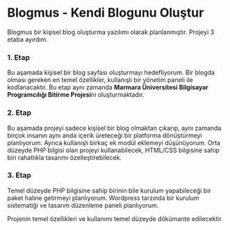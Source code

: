 # Blogmus - Kendi Blogunu Oluştur

Blogmus bir kişisel blog oluşturma yazılımı olarak planlanmıştır. 
Projeyi 3 etaba ayırdım.

### 1. Etap
Bu aşamada kişisel bir blog sayfası oluşturmayı hedefliyorum. 
Bir blogda olması gereken en temel özellikler, kullanışlı bir yönetim paneli ile kodlanacaktır.
Bu etap aynı zamanda **Marmara Üniversitesi Bilgisayar Programcılığı Bitirme Projesi**ni oluşturmaktadır.

### 2. Etap
Bu aşamada projeyi sadece kişisel bir blog olmaktan çıkarıp, aynı zamanda birçok insanın aynı anda içerik üreteceği bir platforma dönüştürmeyi planlıyorum.
Ayrıca kullanışlı birkaç ek modül eklemeyi düşünüyorum. Orta düzeyde PHP bilgisi olan projeyi kullanabilecek, HTML/CSS bilgisine sahip biri rahatlıkla tasarımı özelleştirebilecek.

### 3. Etap
Temel düzeyde PHP bilgisine sahip birinin bile kurulum yapabileceği bir paket haline getirmeyi planlıyorum. Wordpress tarzında bir kurulum sistematiği ve tasarım düzenleme paneli planlıyorum.


Projenin temel özellikleri ve kullanımı temel düzeyde dökümante edilecektir.
